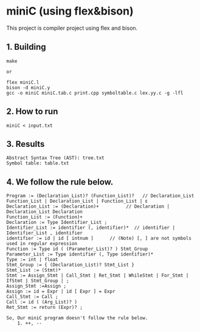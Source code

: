 miniC (using flex&bison)
========
This project is compiler project using flex and bison.

## 1. Building
    make
    
    or

    flex miniC.l
    bison -d miniC.y
    gcc -o miniC miniC.tab.c print.cpp symboltable.c lex.yy.c -g -lfl
    
## 2. How to run
    miniC < input.txt

## 3. Results
    Abstract Syntax Tree (AST): tree.txt
    Symbol table: table.txt

## 4. We follow the rule below.

    Program := (Declaration_List)? (Function_List)?   // Declaration_List Function_List | Declaration_List | Function_List | ε
    Declaration_List := (Declaration)+          // Declaration | Declaration_List Declaration
    Function_List := (Function)+
    Declaration := Type Identifier_List ;
    Identifier_List := identifier (, identifier)*  // identifier | Identifier_List , identifier
    identifier := id | id [ intnum ]      // (Note) [, ] are not symbols used in regular expression
    Function := Type id ( (Parameter_List)? ) Stmt_Group
    Parameter_List := Type identifier (, Type identifier)*
    Type := int | float
    Stmt_Group := { (Declaration_List)? Stmt_List }
    Stmt_List := (Stmt)*
    Stmt := Assign_Stmt | Call_Stmt | Ret_Stmt | WhileStmt | For_Stmt | IfStmt | Stmt_Group | ;
    Assign_Stmt :=Assign ; 
    Assign := id = Expr | id [ Expr ] = Expr
    Call_Stmt := Call ;
    Call := id ( (Arg_List)? )
    Ret_Stmt := return (Expr)? ; 
    
    So, Our miniC program doesn't follow the rule below.
        1. ++, --
        
   
